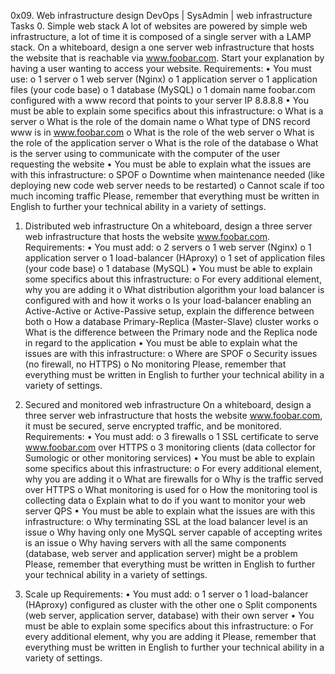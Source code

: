 0x09. Web infrastructure design
DevOps             |      SysAdmin                         |        web infrastructure
Tasks
0. Simple web stack
A lot of websites are powered by simple web infrastructure, a lot of time it is composed of a single server with a LAMP stack.
On a whiteboard, design a one server web infrastructure that hosts the website that is reachable via www.foobar.com. Start your explanation by having a user wanting to access your website.
Requirements:
•	You must use:
o	1 server
o	1 web server (Nginx)
o	1 application server
o	1 application files (your code base)
o	1 database (MySQL)
o	1 domain name foobar.com configured with a www record that points to your server IP 8.8.8.8
•	You must be able to explain some specifics about this infrastructure:
o	What is a server
o	What is the role of the domain name
o	What type of DNS record www is in www.foobar.com
o	What is the role of the web server
o	What is the role of the application server
o	What is the role of the database
o	What is the server using to communicate with the computer of the user requesting the website
•	You must be able to explain what the issues are with this infrastructure:
o	SPOF
o	Downtime when maintenance needed (like deploying new code web server needs to be restarted)
o	Cannot scale if too much incoming traffic
Please, remember that everything must be written in English to further your technical ability in a variety of settings.


1. Distributed web infrastructure
On a whiteboard, design a three server web infrastructure that hosts the website www.foobar.com.
Requirements:
•	You must add:
o	2 servers
o	1 web server (Nginx)
o	1 application server
o	1 load-balancer (HAproxy)
o	1 set of application files (your code base)
o	1 database (MySQL)
•	You must be able to explain some specifics about this infrastructure:
o	For every additional element, why you are adding it
o	What distribution algorithm your load balancer is configured with and how it works
o	Is your load-balancer enabling an Active-Active or Active-Passive setup, explain the difference between both
o	How a database Primary-Replica (Master-Slave) cluster works
o	What is the difference between the Primary node and the Replica node in regard to the application
•	You must be able to explain what the issues are with this infrastructure:
o	Where are SPOF
o	Security issues (no firewall, no HTTPS)
o	No monitoring
Please, remember that everything must be written in English to further your technical ability in a variety of settings.

 2. Secured and monitored web infrastructure
On a whiteboard, design a three server web infrastructure that hosts the website www.foobar.com, it must be secured, serve encrypted traffic, and be monitored.
Requirements:
•	You must add:
o	3 firewalls
o	1 SSL certificate to serve www.foobar.com over HTTPS
o	3 monitoring clients (data collector for Sumologic or other monitoring services)
•	You must be able to explain some specifics about this infrastructure:
o	For every additional element, why you are adding it
o	What are firewalls for
o	Why is the traffic served over HTTPS
o	What monitoring is used for
o	How the monitoring tool is collecting data
o	Explain what to do if you want to monitor your web server QPS
•	You must be able to explain what the issues are with this infrastructure:
o	Why terminating SSL at the load balancer level is an issue
o	Why having only one MySQL server capable of accepting writes is an issue
o	Why having servers with all the same components (database, web server and application server) might be a problem
Please, remember that everything must be written in English to further your technical ability in a variety of settings.



3. Scale up
Requirements:
•	You must add:
o	1 server
o	1 load-balancer (HAproxy) configured as cluster with the other one
o	Split components (web server, application server, database) with their own server
•	You must be able to explain some specifics about this infrastructure:
o	For every additional element, why you are adding it
Please, remember that everything must be written in English to further your technical ability in a variety of settings.


